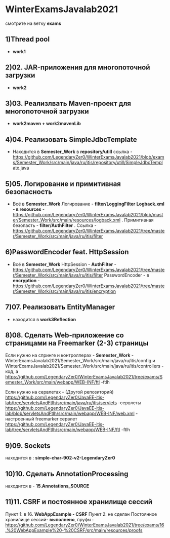 # WinterExamsJavalab2021 

смотрите на ветку **exams**

## 1)Thread pool
-  **work1**

## 2)02. JAR-приложения для многопоточной загрузки 
- **work2**

## 3)03. Реализлвать Maven-проект для многопоточной загрузки 
- **work2maven + work2mavenLib**

## 4)04. Реализовать SimpleJdbcTemplate
- Находится в **Semester_Work** в **repository/utill**  ссылка  -    
https://github.com/LegendaryZer0/WinterExamsJavalab2021/blob/exams/Semester_Work/src/main/java/ru/itis/repository/utill/SimpleJdbcTemplate.java

## 5)05. Логирование и примитивная безопасность 
- Всё в **Semester_Work**
Логирование - **filter/LoggingFilter**
**Logback.xml - в resources** -https://github.com/LegendaryZer0/WinterExamsJavalab2021/blob/master/Semester_Work/src/main/resources/logback.xml
. Примитивная безопасть - **filter/AuthFilter** 
. Ссылка - https://github.com/LegendaryZer0/WinterExamsJavalab2021/tree/master/Semester_Work/src/main/java/ru/itis/filter

## 6)PasswordEncoder feat. HttpSession 
- Всё в **Semester_Work**
HttpSession - **AuthFilter**  -   https://github.com/LegendaryZer0/WinterExamsJavalab2021/tree/master/Semester_Work/src/main/java/ru/itis/filter
PasswordEncoder - в **encryption** -  https://github.com/LegendaryZer0/WinterExamsJavalab2021/tree/master/Semester_Work/src/main/java/ru/itis/encryption

## 7)07. Реализовать EntityManager
- находится в  **work3Reflection**


## 8)08. Сделать Web-приложение со страницами на Freemarker (2-3) страницы
Если нужно на спринге и контроллерах - **Semester_Work** - WinterExamsJavalab2021/Semester_Work/src/main/java/ru/itis/config
и WinterExamsJavalab2021/Semester_Work/src/main/java/ru/itis/controllers - код, а
https://github.com/LegendaryZer0/WinterExamsJavalab2021/tree/exams/Semester_Work/src/main/webapp/WEB-INF/ftl -ftlh


Если нужно на сервлетах - 
(Другой репозиторий)
https://github.com/LegendaryZer0/JavaEE-itis-lab/tree/servletsAndFtlh/src/main/java/ru/itis/servlets  -сервлеты
https://github.com/LegendaryZer0/JavaEE-itis-lab/blob/servletsAndFtlh/src/main/webapp/WEB-INF/web.xml - настроенный freemarker сервлет
https://github.com/LegendaryZer0/JavaEE-itis-lab/tree/servletsAndFtlh/src/main/webapp/WEB-INF/ftl -ftlh

## 9)09. Sockets 
находится в : **simple-char-902-v2-LegendaryZer0**

## 10)10. Сделать AnnotationProcessing
находится в  - **15.Annotations_SOURCE**

## 11)11. CSRF и постоянное хранилище сессий
Пункт 1: в 16. **WebAppExample - CSRF**
Пункт 2: не сделан
Постоянное хранилище сессий- **выполнено**, пруфы : https://github.com/LegendaryZer0/WinterExamsJavalab2021/tree/exams/16.%20WebAppExample%20-%20CSRF/src/main/resources/proofs
